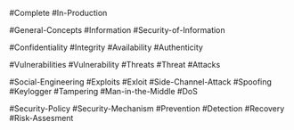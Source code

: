
#Complete #In-Production 

#General-Concepts #Information #Security-of-Information

#Confidentiality #Integrity #Availability #Authenticity 

#Vulnerabilities #Vulnerability #Threats #Threat #Attacks 

#Social-Engineering #Exploits #Exloit #Side-Channel-Attack #Spoofing #Keylogger #Tampering #Man-in-the-Middle #DoS 

#Security-Policy #Security-Mechanism #Prevention #Detection #Recovery #Risk-Assesment